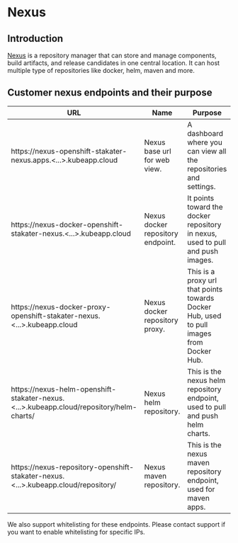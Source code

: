# Nexus

## Introduction

[Nexus](https://www.sonatype.com/products/repository-pro) is a repository manager that can store and manage components, build artifacts, and release candidates in one central location. It can host multiple type of repositories like docker, helm, maven and more.

## Customer nexus endpoints and their purpose

| URL | Name | Purpose |
|---|---|---|
| <span>https:</span>//nexus-openshift-stakater-nexus.apps.<...>.kubeapp.cloud | Nexus base url for web view. | A dashboard where you can view all the repositories and settings. |
| <span>https:</span>//nexus-docker-openshift-stakater-nexus.<...>.kubeapp.cloud | Nexus docker repository endpoint. | It points toward the docker repository in nexus, used to pull and push images. |
| <span>https:</span>//nexus-docker-proxy-openshift-stakater-nexus.<...>.kubeapp.cloud | Nexus docker repository proxy. | This is a proxy url that points towards Docker Hub, used to pull images from Docker Hub. |
| <span>https:</span>//nexus-helm-openshift-stakater-nexus.<...>.kubeapp.cloud/repository/helm-charts/ | Nexus helm repository. | This is the nexus helm repository endpoint, used to pull and push helm charts. |
| <span>https:</span>//nexus-repository-openshift-stakater-nexus.<...>.kubeapp.cloud/repository/ | Nexus maven repository. | This is the nexus maven repository endpoint, used for maven apps. |

We also support whitelisting for these endpoints. Please contact support if you want to enable whitelisting for specific IPs.

